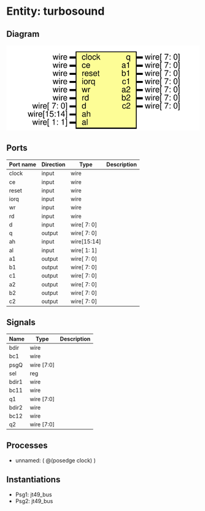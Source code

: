 # Entity: turbosound

## Diagram

![Diagram](turbosound.svg "Diagram")
## Ports

| Port name | Direction | Type        | Description |
| --------- | --------- | ----------- | ----------- |
| clock     | input     | wire        |             |
| ce        | input     | wire        |             |
| reset     | input     | wire        |             |
| iorq      | input     | wire        |             |
| wr        | input     | wire        |             |
| rd        | input     | wire        |             |
| d         | input     | wire[ 7: 0] |             |
| q         | output    | wire[ 7: 0] |             |
| ah        | input     | wire[15:14] |             |
| al        | input     | wire[ 1: 1] |             |
| a1        | output    | wire[ 7: 0] |             |
| b1        | output    | wire[ 7: 0] |             |
| c1        | output    | wire[ 7: 0] |             |
| a2        | output    | wire[ 7: 0] |             |
| b2        | output    | wire[ 7: 0] |             |
| c2        | output    | wire[ 7: 0] |             |
## Signals

| Name  | Type       | Description |
| ----- | ---------- | ----------- |
| bdir  | wire       |             |
| bc1   | wire       |             |
| psgQ  | wire [7:0] |             |
| sel   | reg        |             |
| bdir1 | wire       |             |
| bc11  | wire       |             |
| q1    | wire [7:0] |             |
| bdir2 | wire       |             |
| bc12  | wire       |             |
| q2    | wire [7:0] |             |
## Processes
- unnamed: ( @(posedge clock) )
## Instantiations

- Psg1: jt49_bus
- Psg2: jt49_bus
